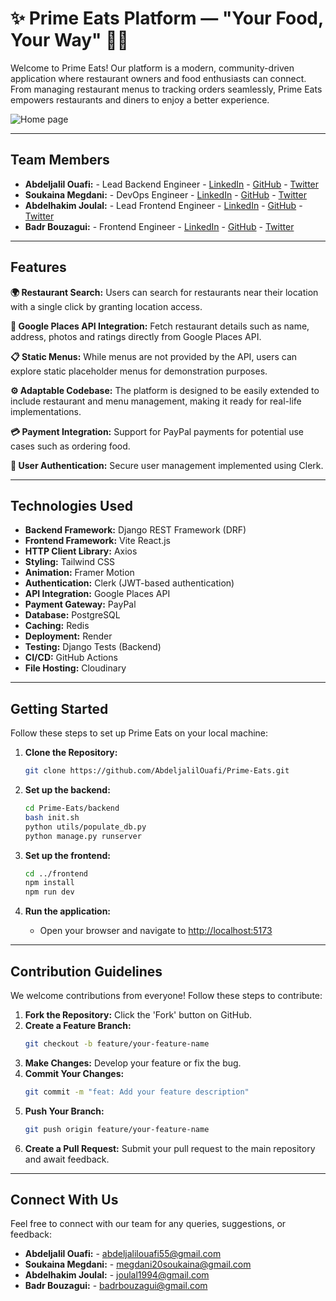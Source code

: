 # ✨ Prime Eats Platform — "Your Food, Your Way" 🍲✨


Welcome to Prime Eats! Our platform is a modern, community-driven application where restaurant owners and food enthusiasts can connect. From managing restaurant menus to tracking orders seamlessly, Prime Eats empowers restaurants and diners to enjoy a better experience.

![Home page](https://res.cloudinary.com/dqeyi8yx1/image/upload/v1737055726/Home_rypnwy.png)

---

## Team Members



- **Abdeljalil Ouafi:** - Lead Backend Engineer - [LinkedIn](https://www.linkedin.com/in/abdeljalil-ouafi-8036a7266/) - [GitHub](https://github.com/AbdeljalilOuafi) - [Twitter](https://x.com/KanekiK79498)
- **Soukaina Megdani:** - DevOps Engineer - [LinkedIn](https://www.linkedin.com/in/soukaina-el-megdani-1aab42289/) - [GitHub](https://github.com/Megdani20) - [Twitter](https://x.com/SoukainaMegdani)
- **Abdelhakim Joulal:** - Lead Frontend Engineer - [LinkedIn](https://www.linkedin.com/in/abdelhakim-joulal-16ba15109/) - [GitHub](https://github.com/smoxhakim) - [Twitter](https://x.com/smoxhakim101)
- **Badr Bouzagui:** - Frontend Engineer - [LinkedIn](https://www.linkedin.com/in/badr-bouzagui/) - [GitHub](https://www.github.com/bouzagui/) - [Twitter](https://x.com/BBouzagui)

---

## Features

**🌍 Restaurant Search:** Users can search for restaurants near their location with a single click by granting location access.

**📍 Google Places API Integration:** Fetch restaurant details such as name, address, photos and ratings directly from Google Places API.

**📋 Static Menus:** While menus are not provided by the API, users can explore static placeholder menus for demonstration purposes.

**⚙️ Adaptable Codebase:** The platform is designed to be easily extended to include restaurant and menu management, making it ready for real-life implementations.

**💳 Payment Integration:** Support for PayPal payments for potential use cases such as ordering food.

**🔐 User Authentication:** Secure user management implemented using Clerk.

---

## Technologies Used

- **Backend Framework:** Django REST Framework (DRF)
- **Frontend Framework:** Vite React.js
- **HTTP Client Library:** Axios
- **Styling:** Tailwind CSS
- **Animation:** Framer Motion
- **Authentication:** Clerk (JWT-based authentication)
- **API Integration:** Google Places API
- **Payment Gateway:** PayPal
- **Database:** PostgreSQL
- **Caching:** Redis
- **Deployment:** Render
- **Testing:** Django Tests (Backend)
- **CI/CD:** GitHub Actions
- **File Hosting:** Cloudinary

---

## Getting Started

Follow these steps to set up Prime Eats on your local machine:

1. **Clone the Repository:**

   ```bash
   git clone https://github.com/AbdeljalilOuafi/Prime-Eats.git
   ```

2. **Set up the backend:**

   ```bash
   cd Prime-Eats/backend
   bash init.sh
   python utils/populate_db.py
   python manage.py runserver
   ```

3. **Set up the frontend:**

   ```bash
   cd ../frontend
   npm install
   npm run dev
   ```

4. **Run the application:**

   - Open your browser and navigate to [http://localhost:5173](http://localhost:5173)

---

## Contribution Guidelines

We welcome contributions from everyone! Follow these steps to contribute:

1. **Fork the Repository:** Click the 'Fork' button on GitHub.
2. **Create a Feature Branch:**
   ```bash
   git checkout -b feature/your-feature-name
   ```
3. **Make Changes:** Develop your feature or fix the bug.
4. **Commit Your Changes:**
   ```bash
   git commit -m "feat: Add your feature description"
   ```
5. **Push Your Branch:**
   ```bash
   git push origin feature/your-feature-name
   ```
6. **Create a Pull Request:** Submit your pull request to the main repository and await feedback.

---

## Connect With Us

Feel free to connect with our team for any queries, suggestions, or feedback:

- **Abdeljalil Ouafi:** - [abdeljalilouafi55@gmail.com](mailto:abdeljalilouafi55@gmail.com)
- **Soukaina Megdani:** - [megdani20soukaina@gmail.com](mailto:megdani20soukaina@gmail.com)
- **Abdelhakim Joulal:** - [joulal1994@gmail.com](mailto:joulal1994@gmail.com)
- **Badr Bouzagui:** - [badrbouzagui@gmail.com](mailto:badrbouzagui@gmail.com)

